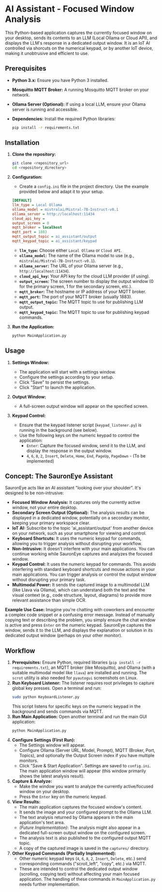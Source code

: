 # AI Assistant - Focused Window Analysis

This Python-based application captures the currently focused window on your desktop, sends its contents to an LLM (Local Ollama or Cloud API), and displays the LLM's response in a dedicated output window. It is an IoT AI controlled via shorcuts on the numerical keypad, or by another IoT device, making it unobtrusive and efficient to use.

## Prerequisites

*   **Python 3.x:**  Ensure you have Python 3 installed.
*   **Mosquitto MQTT Broker:** A running Mosquitto MQTT broker on your network.
*   **Ollama Server (Optional):** If using a local LLM, ensure your Ollama server is running and accessible.
*   **Dependencies:** Install the required Python libraries:

    ```bash
    pip install -r requirements.txt
    ```

## Installation

1.  **Clone the repository:**

    ```bash
    git clone <repository_url>
    cd <repository_directory>
    ```

2.  **Configuration:**
    *   Create a `config.ini` file in the project directory. Use the example provided below and adapt it to your setup.

    ```ini
    [DEFAULT]
    llm_type = Local Ollama
    ollama_model = mistralai/Mistral-7B-Instruct-v0.1
    ollama_server = http://localhost:11434
    cloud_api_key =
    output_screen = 0
    mqtt_broker = localhost
    mqtt_port = 1883
    mqtt_output_topic = ai_assistant/output
    mqtt_keypad_topic = ai_assistant/keypad
    ```

    *   **`llm_type`:**  Choose either `Local Ollama` or `Cloud API`.
    *   **`ollama_model`:**  The name of the Ollama model to use (e.g., `mistralai/Mistral-7B-Instruct-v0.1`).
    *   **`ollama_server`:**  The URL of your Ollama server (e.g., `http://localhost:11434`).
    *   **`cloud_api_key`:** Your API key for the cloud LLM provider (if using).
    *   **`output_screen`:** The screen number to display the output window (0 for the primary screen, 1 for the secondary screen, etc.).
    *   **`mqtt_broker`:**  The hostname or IP address of your MQTT broker.
    *   **`mqtt_port`:**  The port of your MQTT broker (usually 1883).
    *   **`mqtt_output_topic`:**  The MQTT topic to use for publishing LLM output.
    *   **`mqtt_keypad_topic`:**  The MQTT topic to use for publishing keypad commands.

3.  **Run the Application:**

    ```bash
    python MainApplication.py
    ```

## Usage

1.  **Settings Window:**
    *   The application will start with a settings window.
    *   Configure the settings according to your setup.
    *   Click "Save" to persist the settings.
    *   Click "Start" to launch the application.

2.  **Output Window:**
    *   A full-screen output window will appear on the specified screen.

3.  **Keypad Control:**
    *   Ensure that the keypad listener script (`keypad_listener.py`) is running in the background (see below).
    *   Use the following keys on the numeric keypad to control the application:
        *   `Enter`: Capture the focused window, send it to the LLM, and display the response in the output window.
        *   `4`, `6`, `8`, `2`, `Insert`, `Delete`, `Home`, `End`, `PageUp`, `PageDown` - (To be implemented)

## Concept: The SauronEye Assistant

SauronEye acts like an AI assistant "looking over your shoulder". It's designed to be non-intrusive:

*   **Focused Window Analysis:** It captures only the currently active window, not your entire desktop.
*   **Secondary Screen Output (Optional):** The analysis results can be displayed in a dedicated window, potentially on a secondary monitor, keeping your primary workspace clear.
*   **IoT AI:** Subscribe to the topic 'ai_assistant/output' from another device on your network, such as your smartphone for viewing and control.
*  **Keyboard Shortcuts:** It uses the numeric keypad for commands, allowing you to trigger analysis without disrupting your workflow.
*   **Non-Intrusive:** It doesn't interfere with your main applications. You can continue working while SauronEye captures and analyzes the focused window.
*   **Keypad Control:** It uses the numeric keypad for commands. This avoids interfering with standard keyboard shortcuts and mouse actions in your main applications. You can trigger analysis or control the output window without disrupting your primary task.
*   **Multimodal Power:** It sends the captured image to a multimodal LLM (like Llava via Ollama), which can understand both the text and the visual context (e.g., code structure, layout, diagrams) to provide more relevant assistance than simple OCR.

**Example Use Case:** Imagine you're chatting with coworkers and encounter a complex code snippet or a confusing error message. Instead of manually copying text or describing the problem, you simply ensure the chat window is active and press `Enter` on the numeric keypad. SauronEye captures the window, sends it to the LLM, and displays the explanation or solution in its dedicated output window (perhaps on your other monitor).

## Workflow

1.  **Prerequisites:** Ensure Python, required libraries (`pip install -r requirements.txt`), an MQTT broker (like Mosquitto), and Ollama (with a suitable multimodal model like `llava`) are installed and running. The `scrot` utility is also needed for `pyautogui` screenshots on Linux.
2.  **Run Keyboard Listener:** The listener requires root privileges to capture global key presses. Open a terminal and run:
    ```bash
    sudo python KeyboardListener.py
    ```
    This script listens for specific keys on the numeric keypad in the background and sends commands via MQTT.
3.  **Run Main Application:** Open another terminal and run the main GUI application:
    ```bash
    python MainApplication.py
    ```
4.  **Configure Settings (First Run):**
    *   The Settings window will appear.
    *   Configure Ollama (Server URL, Model, Prompt), MQTT (Broker, Port, Topics), and optionally the Output Screen index if you have multiple monitors.
    *   Click "Save & Start Application". Settings are saved to `config.ini`. The main application window will appear (this window primarily shows the latest analysis result).
5.  **Capture & Analyze:**
    *   Make the window you want to analyze the currently active/focused window on your desktop.
    *   Press the `Enter` key on the numeric keypad.
6.  **View Results:**
    *   The main application captures the focused window's content.
    *   It sends the image and your configured prompt to the Ollama LLM.
    *   The text analysis returned by Ollama appears in the main application's text area.
    *   *(Future Implementation)*: The analysis might also appear in a dedicated full-screen output window on the configured screen.
    *   The analysis text is also published to the configured output MQTT topic.
    *   A copy of the captured image is saved in the `captures/` directory.
7.  **Other Keypad Commands (Partially Implemented):**
    *   Other numeric keypad keys (`4`, `6`, `8`, `2`, `Insert`, `Delete`, etc.) send corresponding commands ("scroll\_left", "copy", etc.) via MQTT.
    *   These are intended to control the dedicated output window (scrolling, copying text) without affecting your main focused application. The handling of these commands in `MainApplication.py` needs further implementation.